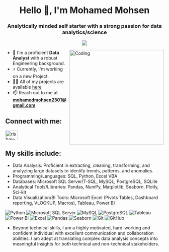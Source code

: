 <h1 align="center">Hello 👋, I'm Mohamed Mohsen</h1>
<h3 align="center">Analytically minded self starter with a strong passion for data analytics/science </h3>
 

<!-- Typing SVG by DenverCoder1 - https://github.com/DenverCoder1/readme-typing-svg -->
<p align="center">
  <a href="https://github.com/DenverCoder1/readme-typing-svg"><img src="https://readme-typing-svg.herokuapp.com/?lines=Data%20Analyst;Analytics%20Engineer;Always%20learning%20new%20things&font=Fira%20Code&center=true&width=440&height=45&color=f75c7e&vCenter=true&size=25"></a>
</p> 

<img align="right" alt="Coding" width="300"  src="https://camo.githubusercontent.com/c1dcb74cc1c1835b1d716f5051499a2814c683c806b15f04b0eba492863703e9/68747470733a2f2f63646e2e6472696262626c652e636f6d2f75736572732f3733303730332f73637265656e73686f74732f363538313234332f6176656e746f2e676966">



- 🔭 I'm a proficient **Data Analyst** with a robust Engineering background.
- ⚡ Currently, I'm working on a new Project.
- 👨‍💻 All of my projects are available [here](https://github.com/MohamedMohsen01?tab=repositories)
- 📫 Reach out to me at **mohamedmohsen2301@gmail.com**

## Connect with me: ##
<p align="left">
<a href="https://www.linkedin.com/in/mohamedmohsen01/" target="blank"><img align="center" src="https://raw.githubusercontent.com/rahuldkjain/github-profile-readme-generator/master/src/images/icons/Social/linked-in-alt.svg" alt="rishav-chanda-b89a791b3" height="30" width="40" /></a>



## My skills include:  ###

- Data Analysis: Proficient in extracting, cleaning, transforming, and analyzing large datasets to identify trends, patterns, and anomalies.
- Programming/Languages: SQL, Python, Excel VBA 
- Databases: Microsoft SQL Server/T-SQL, MySQL, PostgreSQL, SQLite
- Analytical Tools/Libraries: Pandas, NumPy, Matplotlib, Seaborn, Plotly, Sci-kit 
- Data Visualization/BI Tools: Microsoft Excel (Pivots Tables, Dashboard reporting, VLOOKUP, Macros), Tableau, Power BI


![Python](https://img.shields.io/badge/python-3670A0?style=for-the-badge&logo=python&logoColor=ffdd54)
![Microsoft SQL Server](https://img.shields.io/badge/sql-3670A0?style=for-the-badge&logo=microsoft-sql-server&logoColor=mssqlserver)
![MySQL](https://img.shields.io/badge/mysql-%2300f.svg?style=for-the-badge&logo=mysql&logoColor=white)
![PostgreSQL](https://img.shields.io/badge/PostgreSQL-316192?style=for-the-badge&logo=postgresql&logoColor=white)
![Tableau](https://img.shields.io/badge/Tableau-E97627?style=for-the-badge&logo=Tableau&logoColor=white)
![Power Bi](https://img.shields.io/badge/power_bi-F2C811?style=for-the-badge&logo=powerbi&logoColor=black)
![Excel](https://img.shields.io/badge/Excel-05122A?style=for-the-badge&logo=microsoftexcel&logoColor=Excel)
![Pandas](https://img.shields.io/badge/pandas-3670A0?style=for-the-badge&logo=pandas&logoColor=ffdd54)
![Seaborn](https://img.shields.io/badge/seaborn-3670A0?style=for-the-badge&logo=seaborn&logoColor=ffdd54)
![Git](https://img.shields.io/badge/Git-05122A?style=for-the-badge&logo=git&logoColor=Git)
![GitHub](https://img.shields.io/badge/GitHub-05122A?style=for-the-badge&logo=github&logoColor=GitHub)

- Beyond technical skills, I am a highly motivated, hard-working and confident individual with excellent communication and collaboration abilities. I am adept at translating complex data analysis concepts into meaningful insights for both technical and non-technical stakeholders.

